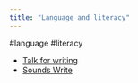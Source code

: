 ```yaml
---
title: "Language and literacy"
---
```


#language #literacy
- [Talk for writing](cpd/langlit/talk-for-writing.md)
- [Sounds Write](cpd/langlit/sounds-write.md)